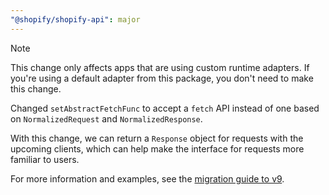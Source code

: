 ```yaml
---
"@shopify/shopify-api": major
---
```


> [!NOTE]
> This change only affects apps that are using custom runtime adapters.
> If you're using a default adapter from this package, you don't need to make this change.

Changed `setAbstractFetchFunc` to accept a `fetch` API instead of one based on `NormalizedRequest` and `NormalizedResponse`.

With this change, we can return a `Response` object for requests with the upcoming clients, which can help make the interface for requests more familiar to users.

For more information and examples, see the [migration guide to v9](https://github.com/Shopify/shopify-api-js/blob/main/packages/shopify-api/docs/migrating-to-v9.md#changes-to-runtime-adapters).
